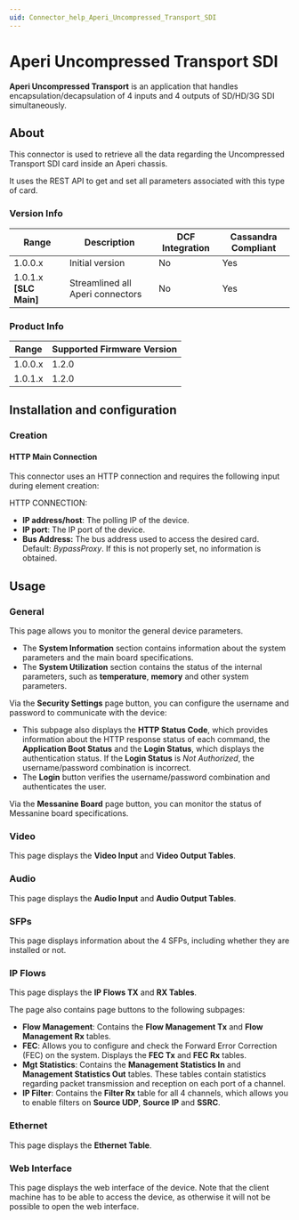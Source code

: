 ```yaml
---
uid: Connector_help_Aperi_Uncompressed_Transport_SDI
---
```


# Aperi Uncompressed Transport SDI

**Aperi Uncompressed Transport** is an application that handles encapsulation/decapsulation of 4 inputs and 4 outputs of SD/HD/3G SDI simultaneously.

## About

This connector is used to retrieve all the data regarding the Uncompressed Transport SDI card inside an Aperi chassis.

It uses the REST API to get and set all parameters associated with this type of card.

### Version Info

| **Range**         | **Description**               | **DCF Integration** | **Cassandra Compliant** |
|--------------------------|-------------------------------|---------------------|-------------------------|
| 1.0.0.x                  | Initial version               | No                  | Yes                     |
| 1.0.1.x **\[SLC Main\]** | Streamlined all Aperi connectors | No                  | Yes                     |

### Product Info

| Range | Supported Firmware Version |
|------------------|-----------------------------|
| 1.0.0.x          | 1.2.0                       |
| 1.0.1.x          | 1.2.0                       |

## Installation and configuration

### Creation

#### HTTP Main Connection

This connector uses an HTTP connection and requires the following input during element creation:

HTTP CONNECTION:

- **IP address/host**: The polling IP of the device.
- **IP port**: The IP port of the device.
- **Bus Address:** The bus address used to access the desired card. Default: *BypassProxy*. If this is not properly set, no information is obtained.

## Usage

### General

This page allows you to monitor the general device parameters.

- The **System Information** section contains information about the system parameters and the main board specifications.
- The **System Utilization** section contains the status of the internal parameters, such as **temperature**, **memory** and other system parameters.

Via the **Security Settings** page button, you can configure the username and password to communicate with the device:

- This subpage also displays the **HTTP Status Code**, which provides information about the HTTP response status of each command, the **Application Boot Status** and the **Login Status**, which displays the authentication status. If the **Login Status** is *Not Authorized*, the username/password combination is incorrect.
- The **Login** button verifies the username/password combination and authenticates the user.

Via the **Messanine Board** page button, you can monitor the status of Messanine board specifications.

### Video

This page displays the **Video Input** and **Video Output Tables**.

### Audio

This page displays the **Audio Input** and **Audio Output Tables**.

### SFPs

This page displays information about the 4 SFPs, including whether they are installed or not.

### IP Flows

This page displays the **IP Flows TX** and **RX Tables**.

The page also contains page buttons to the following subpages:

- **Flow Management**: Contains the **Flow Management Tx** and **Flow Management Rx** tables.
- **FEC**: Allows you to configure and check the Forward Error Correction (FEC) on the system. Displays the **FEC Tx** and **FEC Rx** tables.
- **Mgt Statistics**: Contains the **Management Statistics In** and **Management Statistics Out** tables. These tables contain statistics regarding packet transmission and reception on each port of a channel.
- **IP Filter**: Contains the **Filter Rx** table for all 4 channels, which allows you to enable filters on **Source UDP**, **Source IP** and **SSRC**.

### Ethernet

This page displays the **Ethernet Table**.

### Web Interface

This page displays the web interface of the device. Note that the client machine has to be able to access the device, as otherwise it will not be possible to open the web interface.
